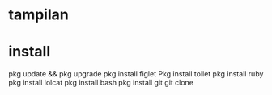 # tampilan

# install
pkg update && pkg upgrade
pkg install figlet
Pkg install toilet
pkg install ruby
pkg install lolcat
pkg install bash
pkg install git
git clone 
